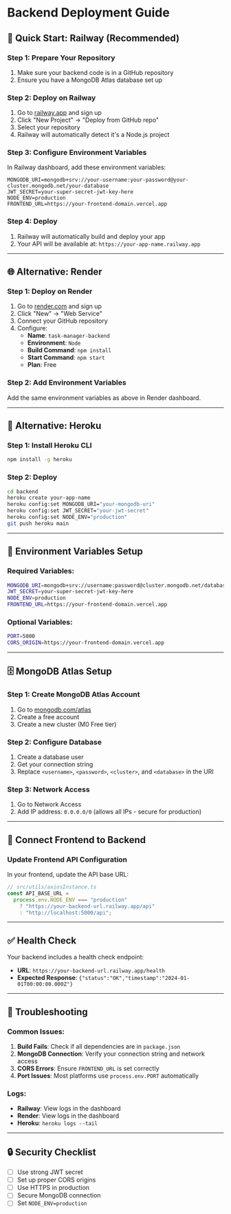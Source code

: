 # Backend Deployment Guide

## 🚀 Quick Start: Railway (Recommended)

### Step 1: Prepare Your Repository

1. Make sure your backend code is in a GitHub repository
2. Ensure you have a MongoDB Atlas database set up

### Step 2: Deploy on Railway

1. Go to [railway.app](https://railway.app) and sign up
2. Click "New Project" → "Deploy from GitHub repo"
3. Select your repository
4. Railway will automatically detect it's a Node.js project

### Step 3: Configure Environment Variables

In Railway dashboard, add these environment variables:

```
MONGODB_URI=mongodb+srv://your-username:your-password@your-cluster.mongodb.net/your-database
JWT_SECRET=your-super-secret-jwt-key-here
NODE_ENV=production
FRONTEND_URL=https://your-frontend-domain.vercel.app
```

### Step 4: Deploy

1. Railway will automatically build and deploy your app
2. Your API will be available at: `https://your-app-name.railway.app`

---

## 🌐 Alternative: Render

### Step 1: Deploy on Render

1. Go to [render.com](https://render.com) and sign up
2. Click "New" → "Web Service"
3. Connect your GitHub repository
4. Configure:
   - **Name**: `task-manager-backend`
   - **Environment**: `Node`
   - **Build Command**: `npm install`
   - **Start Command**: `npm start`
   - **Plan**: Free

### Step 2: Add Environment Variables

Add the same environment variables as above in Render dashboard.

---

## 🐳 Alternative: Heroku

### Step 1: Install Heroku CLI

```bash
npm install -g heroku
```

### Step 2: Deploy

```bash
cd backend
heroku create your-app-name
heroku config:set MONGODB_URI="your-mongodb-uri"
heroku config:set JWT_SECRET="your-jwt-secret"
heroku config:set NODE_ENV="production"
git push heroku main
```

---

## 🔧 Environment Variables Setup

### Required Variables:

```bash
MONGODB_URI=mongodb+srv://username:password@cluster.mongodb.net/database
JWT_SECRET=your-super-secret-jwt-key-here
NODE_ENV=production
FRONTEND_URL=https://your-frontend-domain.vercel.app
```

### Optional Variables:

```bash
PORT=5000
CORS_ORIGIN=https://your-frontend-domain.vercel.app
```

---

## 🗄️ MongoDB Atlas Setup

### Step 1: Create MongoDB Atlas Account

1. Go to [mongodb.com/atlas](https://mongodb.com/atlas)
2. Create a free account
3. Create a new cluster (M0 Free tier)

### Step 2: Configure Database

1. Create a database user
2. Get your connection string
3. Replace `<username>`, `<password>`, `<cluster>`, and `<database>` in the URI

### Step 3: Network Access

1. Go to Network Access
2. Add IP address: `0.0.0.0/0` (allows all IPs - secure for production)

---

## 🔗 Connect Frontend to Backend

### Update Frontend API Configuration

In your frontend, update the API base URL:

```typescript
// src/utils/axiosInstance.ts
const API_BASE_URL =
  process.env.NODE_ENV === "production"
    ? "https://your-backend-url.railway.app/api"
    : "http://localhost:5000/api";
```

---

## ✅ Health Check

Your backend includes a health check endpoint:

- **URL**: `https://your-backend-url.railway.app/health`
- **Expected Response**: `{"status":"OK","timestamp":"2024-01-01T00:00:00.000Z"}`

---

## 🚨 Troubleshooting

### Common Issues:

1. **Build Fails**: Check if all dependencies are in `package.json`
2. **MongoDB Connection**: Verify your connection string and network access
3. **CORS Errors**: Ensure `FRONTEND_URL` is set correctly
4. **Port Issues**: Most platforms use `process.env.PORT` automatically

### Logs:

- **Railway**: View logs in the dashboard
- **Render**: View logs in the dashboard
- **Heroku**: `heroku logs --tail`

---

## 🔒 Security Checklist

- [ ] Use strong JWT secret
- [ ] Set up proper CORS origins
- [ ] Use HTTPS in production
- [ ] Secure MongoDB connection
- [ ] Set `NODE_ENV=production`

